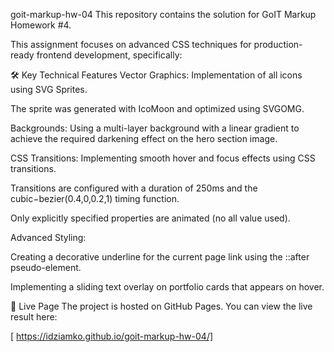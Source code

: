 goit-markup-hw-04
This repository contains the solution for GoIT Markup Homework #4.

This assignment focuses on advanced CSS techniques for production-ready frontend development, specifically:

🛠️ Key Technical Features
Vector Graphics: Implementation of all icons using SVG Sprites.

The sprite was generated with IcoMoon and optimized using SVGOMG.

Backgrounds: Using a multi-layer background with a linear gradient to achieve the required darkening effect on the hero section image.

CSS Transitions: Implementing smooth hover and focus effects using CSS transitions.

Transitions are configured with a duration of 250ms and the cubic−bezier(0.4,0,0.2,1) timing function.

Only explicitly specified properties are animated (no all value used).

Advanced Styling:

Creating a decorative underline for the current page link using the ::after pseudo-element.

Implementing a sliding text overlay on portfolio cards that appears on hover.

🚀 Live Page
The project is hosted on GitHub Pages. You can view the live result here:

[ https://idziamko.github.io/goit-markup-hw-04/]
